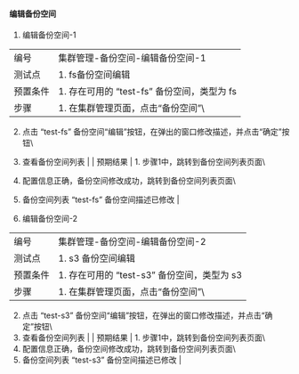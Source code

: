 #### 编辑备份空间

1. 编辑备份空间-1

|||
| ---- | ---- |
| 编号 | 集群管理-备份空间-编辑备份空间-1 |
| 测试点 | 1. fs备份空间编辑 |
| 预置条件 | 1. 存在可用的 “test-fs” 备份空间，类型为 fs |
| 步骤 | 1. 在集群管理页面，点击“备份空间”\
2. 点击 “test-fs” 备份空间“编辑”按钮，在弹出的窗口修改描述，并点击“确定”按钮\
3. 查看备份空间列表 |
| 预期结果 | 1. 步骤1中，跳转到备份空间列表页面\
2. 配置信息正确，备份空间修改成功，跳转到备份空间列表页面\
3. 备份空间列表 “test-fs” 备份空间描述已修改 |


2. 编辑备份空间-2

|||
| ---- | ---- |
| 编号 | 集群管理-备份空间-编辑备份空间-2 |
| 测试点 | 1. s3 备份空间编辑 |
| 预置条件 | 1. 存在可用的 “test-s3” 备份空间，类型为 s3 |
| 步骤 | 1. 在集群管理页面，点击“备份空间”\
2. 点击 “test-s3” 备份空间“编辑”按钮，在弹出的窗口修改描述，并点击“确定”按钮\
3. 查看备份空间列表 |
| 预期结果 | 1. 步骤1中，跳转到备份空间列表页面\
2. 配置信息正确，备份空间修改成功，跳转到备份空间列表页面\
3. 备份空间列表 “test-s3” 备份空间描述已修改 |
